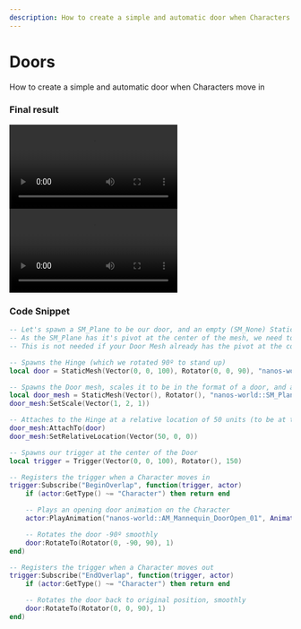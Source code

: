 ```yaml
---
description: How to create a simple and automatic door when Characters move in
---
```


# Doors

How to create a simple and automatic door when Characters move in

### Final result

<video controls="true" allowfullscreen="true">
    <source src="/videos/docs/tutorials/doors-01.mp4" type="video/mp4" />
</video>

<video controls="true" allowfullscreen="true">
    <source src="/videos/docs/tutorials/doors-02.mp4" type="video/mp4" />
</video>


### Code Snippet

```lua title="Server/Index.lua"
-- Let's spawn a SM_Plane to be our door, and an empty (SM_None) StaticMesh to be our Hinge.
-- As the SM_Plane has it's pivot at the center of the mesh, we need to have a Hinge to make it rotate properly.
-- This is not needed if your Door Mesh already has the pivot at the correct Hinge location.

-- Spawns the Hinge (which we rotated 90º to stand up)
local door = StaticMesh(Vector(0, 0, 100), Rotator(0, 0, 90), "nanos-world::SM_None")

-- Spawns the Door mesh, scales it to be in the format of a door, and attaches it to the Hinge
local door_mesh = StaticMesh(Vector(), Rotator(), "nanos-world::SM_Plane")
door_mesh:SetScale(Vector(1, 2, 1))

-- Attaches to the Hinge at a relative location of 50 units (to be at the hinge location)
door_mesh:AttachTo(door)
door_mesh:SetRelativeLocation(Vector(50, 0, 0))

-- Spawns our trigger at the center of the Door
local trigger = Trigger(Vector(0, 0, 100), Rotator(), 150)

-- Registers the trigger when a Character moves in
trigger:Subscribe("BeginOverlap", function(trigger, actor)
    if (actor:GetType() ~= "Character") then return end

    -- Plays an opening door animation on the Character
    actor:PlayAnimation("nanos-world::AM_Mannequin_DoorOpen_01", AnimationSlotType.UpperBody)

    -- Rotates the door -90º smoothly
    door:RotateTo(Rotator(0, -90, 90), 1)
end)

-- Registers the trigger when a Character moves out
trigger:Subscribe("EndOverlap", function(trigger, actor)
    if (actor:GetType() ~= "Character") then return end

    -- Rotates the door back to original position, smoothly
    door:RotateTo(Rotator(0, 0, 90), 1)
end)
```


